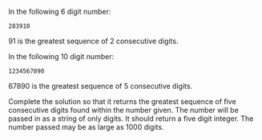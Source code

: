 In the following 6 digit number:

```
283910
```

91 is the greatest sequence of 2 consecutive digits.

In the following 10 digit number:

```
1234567890
```

67890 is the greatest sequence of 5 consecutive digits.

Complete the solution so that it returns the greatest sequence of five consecutive digits found within the number given. The number will be passed in as a string of only digits. It should return a five digit integer. The number passed may be as large as 1000 digits.
